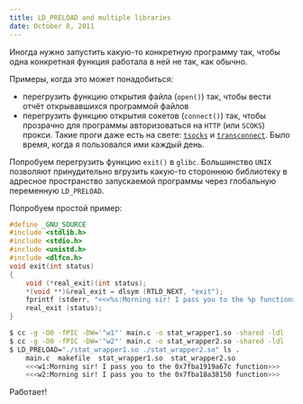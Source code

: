 ```yaml
---
title: LD_PRELOAD and multiple libraries
date: October 8, 2011
---
```


Иногда нужно запустить какую-то конкретную программу так, чтобы одна
конкретная функция работала в ней не так, как обычно.

Примеры, когда это может понадобиться:

- перегрузить функцию открытия файла (`open()`) так, чтобы вести отчёт
  открывавшихся программой файлов
- перегрузить функцию открытия сокетов (`connect()`) так, чтобы
  прозрачно для программы авторизоваться на `HTTP` (или `SCOKS`)
  прокси. Такие проги даже есть на свете:
  [`tsocks`](http://tsocks.sourceforge.net/) и
  [`transconnect`](http://transconnect.sourceforge.net/). Было время,
  когда я пользовался ими каждый день.

Попробуем перегрузить функцию `exit()` в `glibc`. Большинство
`UNIX` позволяют принудительно вгрузить какую-то стороннюю библиотеку
в адресное пространство запускаемой программы через глобальную
переменную `LD_PRELOAD`.

Попробуем простой пример:

``` C
#define _GNU_SOURCE
#include <stdlib.h>
#include <stdio.h>
#include <unistd.h>
#include <dlfcn.h>
void exit(int status)
{
    void (*real_exit)(int status);
    *(void **)&real_exit = dlsym (RTLD_NEXT, "exit");
    fprintf (stderr, "<<<%s:Morning sir! I pass you to the %p function>>>\n", W, real_exit);
    real_exit (status);
}
```

``` bash
$ cc -g -O0 -fPIC -DW='"w1"' main.c -o stat_wrapper1.so -shared -ldl
$ cc -g -O0 -fPIC -DW='"w2"' main.c -o stat_wrapper2.so -shared -ldl
$ LD_PRELOAD="./stat_wrapper1.so ./stat_wrapper2.so" ls .
    main.c  makefile  stat_wrapper1.so  stat_wrapper2.so
    <<<w1:Morning sir! I pass you to the 0x7fba1919a67c function>>>
    <<<w2:Morning sir! I pass you to the 0x7fba18a38150 function>>>
```

Работает!
